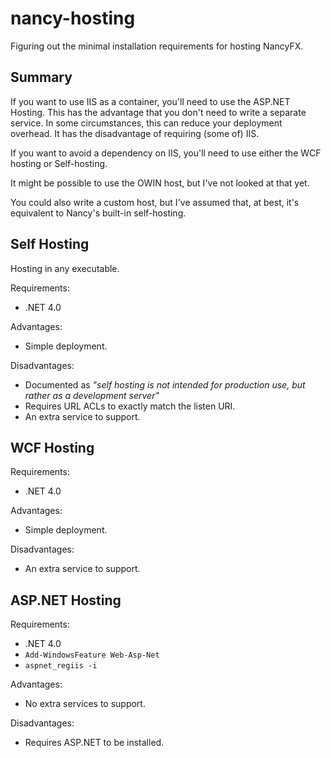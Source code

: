# nancy-hosting #

Figuring out the minimal installation requirements for hosting NancyFX.

## Summary ##

If you want to use IIS as a container, you'll need to use the ASP.NET Hosting. This has the advantage that you don't need to write a separate service. In some circumstances, this can reduce your deployment overhead. It has the disadvantage of requiring (some of) IIS.

If you want to avoid a dependency on IIS, you'll need to use either the WCF hosting or Self-hosting.

It might be possible to use the OWIN host, but I've not looked at that yet.

You could also write a custom host, but I've assumed that, at best, it's equivalent to Nancy's built-in self-hosting.

## Self Hosting ##

Hosting in any executable.

Requirements:

 * .NET 4.0

Advantages:

* Simple deployment.

Disadvantages:

* Documented as *"self hosting is not intended for production use, but rather as a development server"*
* Requires URL ACLs to exactly match the listen URI.
* An extra service to support.

## WCF Hosting ##

Requirements:

 * .NET 4.0

Advantages:

* Simple deployment.

Disadvantages:

* An extra service to support.

## ASP.NET Hosting ##

Requirements:

 * .NET 4.0
 * `Add-WindowsFeature Web-Asp-Net`
 * `aspnet_regiis -i`

Advantages:

 * No extra services to support.

Disadvantages:

 * Requires ASP.NET to be installed.
